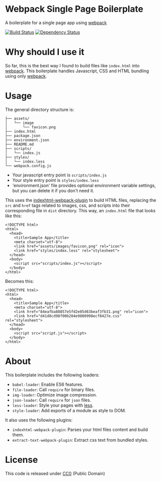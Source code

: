 # Webpack Single Page Boilerplate

A boilerplate for a single page app using [webpack][webpack_link]

[![Build
Status](https://travis-ci.org/nihey/webpack-single-page-boilerplate.svg)](https://travis-ci.org/nihey/webpack-single-page-boilerplate)
[![Dependency
Status](https://david-dm.org/nihey/webpack-single-page-boilerplate.png)](https://david-dm.org/nihey/webpack-single-page-boilerplate)

# Why should I use it

So far, this is the best way I found to build files like `index.html` into
[webpack][webpack_link]. This boilerplate handles Javascript, CSS and HTML
bundling using only [webpack][webpack_link].

# Usage

The general directory structure is:

```
├── assets/
│   └── image
│       └── favicon.png
├── index.html
├── package.json
├── environment.json
├── README.md
├── scripts/
│   └── index.js
├── styles/
│   └── index.less
└── webpack.config.js
```

- Your javascript entry point is `scripts/index.js`
- Your style entry point is `styles/index.less`
- 'environment.json' file provides optional environment variable settings,
  but you can delete it if you don't need it.

This uses the [indexhtml-webpack-plugin](https://github.com/unbroken-dome/indexhtml-webpack-plugin)
to build HTML files, replacing the `src` and `href` tags related to images, css,
and scripts into their corresponding file in `dist` directory. This way, an
`index.html` file that looks like this:

```
<!DOCTYPE html>
<html>
  <head>
    <title>Sample App</title>
    <meta charset="utf-8">
    <link href="assets/images/favicon.png" rel="icon">
    <link href="styles/index.less" rel="stylesheet">
  </head>
  <body>
    <script src="scripts/index.js"></script>
  </body>
</html>
```

Becomes this:

```
<!DOCTYPE html>
<html>
  <head>
    <title>Sample App</title>
    <meta charset="utf-8">
    <link href="84eafba88857e5fd2e85d63beaf3fb31.png" rel="icon">
    <link href="d41d8cd98f00b204e9800998ecf8427e.css" rel="stylesheet">
  </head>
  <body>
    <script src="script.js"></script>
  </body>
</html>
```

# About

This boilerplate includes the following loaders:

  - `babel-loader`: Enable ES6 features.
  - `file-loader`: Call `require` for binary files.
  - `img-loader`: Optimize image compression.
  - `json-loader`: Call `require` for `json` files.
  - `less-loader`: Style your pages with [less](http://lesscss.org/).
  - `style-loader`: Add exports of a module as style to DOM.

It also uses the following plugins:

  - `indexhtml-webpack-plugin`: Parses your html files content and build them.
  - `extract-text-webpack-plugin`: Extract css text from bundled styles.

# License

This code is released under
[CC0](http://creativecommons.org/publicdomain/zero/1.0/) (Public Domain)

[webpack_link]: http://webpack.github.io/
